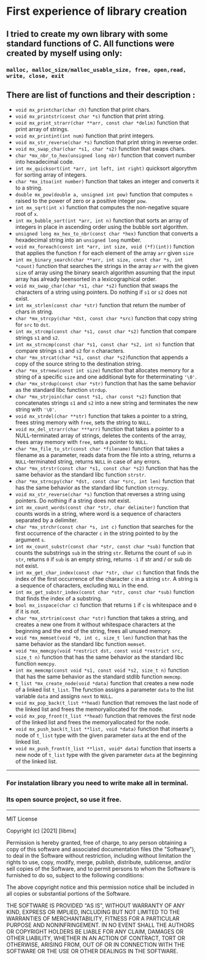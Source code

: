 # First experience of library creation

## I tried to create my own library with some standard functions of C. All functions were created by myself using only:
### ```malloc, malloc_size/malloc_usable_size, free, open,read, write, close, exit```
## There are list of functions and their description :
* `void mx_printchar(char ch)` function that print chars.
* `void mx_printstr(const char *s)` function that print string.
* `void mx_print_strarr(char **arr, const char *delim)` function that print array of strings.
* `void mx_printint(int num)` function that print integers.
* `void mx_str_reverse(char *s)` function that print string in reverse order.
* `void mx_swap_char(char *s1, char *s2)` function that swaps chars.
* `char *mx_nbr_to_hex(unsigned long nbr)` function that convert number into hexadecimal code.
* `int mx_quicksort(int *arr, int left, int right)` quicksort algorythm for sorting array of integers.
* `char *mx_itoa(int number)` function that takes an integer and converts it to a string.
* `double mx_pow(double a, unsigned int pow)` function that computes `n` raised to the power of zero or a positive integer `pow`.
* `int mx_sqrt(int x)` function that computes the non-negative square root of `x`.
* `int mx_bubble_sort(int *arr, int n)` function that sorts an array of integers in place in ascending order using the bubble sort algorithm.
* `unsigned long mx_hex_to_nbr(const char *hex)` function that converts a hexadecimal string into an `unsigned long` number.
* `void mx_foreach(const int *arr, int size, void (*f)(int))` function that applies the function `f` for each element of the array `arr` given `size`
* `int mx_binary_search(char **arr, int size, const char *s, int *count)` function that searches the strings in the array `arr` with the given `size` of array using the binary search algorithm assuming that the input array has already beensorted in a lexicographical order.
* `void mx_swap_char(char *s1, char *s2)` function that swaps the characters of a string using pointers. Do nothing if `s1` or `s2` does not exist.
* `int mx_strlen(const char *str)` function that return the number of chars in string.
* `char *mx_strcpy(char *dst, const char *src)` function that copy string for `src` to `dst`.
* `int mx_strcmp(const char *s1, const char *s2)` function that compare strings `s1` and `s2`.
* `int mx_strncmp(const char *s1, const char *s2, int n)` function that compare strings `s1` and `s2` for `n` characters.
* `char *mx_strcat(char *s1, const char *s2)`function that appends a copy of the source string to the destination string.
* `char *mx_strnew(const int size)` function that allocates memory for a string of a specific `size` and one additional byte for theterminating `'\0'`.
* `char *mx_strdup(const char *str)` function that has the same behavior as the standard libc function `strdup`.
* `char *mx_strjoin(char const *s1, char const *s2)` function that concatenates strings `s1` and `s2`  into a new string and terminates the new string with `'\0'`.
* `void mx_strdel(char **str)` function that takes a pointer to a string, frees string memory with `free`, sets the string to `NULL`.
* `void mx_del_strarr(char ***arr)` function that takes a pointer to a NULL-terminated array of strings, deletes the contents of the array, frees array memory with `free`, sets a pointer to `NULL`.
* `char *mx_file_to_str(const char *filename)` function that takes a filename as a parameter, reads data from the file into a string, returns a `NULL`-terminated string, returns `NULL` in case of any errors.
* `char *mx_strstr(const char *s1, const char *s2)` function that has the same behavior as the standard libc function `strstr`.
* `char *mx_strncpy(char *dst, const char *src, int len)` function that has the same behavior as the standard libc function `strncpy`.
* `void mx_str_reverse(char *s)` function that reverses a string using pointers. Do nothing if a string does not exist.
* `int mx_count_words(const char *str, char delimiter)` function that counts words in a string, where word is a sequence of characters separated by a delimiter.
* `char *mx_strchr(const char *s, int c)` function that searches for the first occurrence of the character `c` in the string pointed to by the argument `s`.
* `int mx_count_substr(const char *str, const char *sub)` function that counts the substrings `sub` in the string `str`. Returns the count of `sub` in `str`, returns `0`  if `sub` is an empty string, returns `-1` if str and / or sub do not exist.
* `int mx_get_char_index(const char *str, char c)` function that finds the index of the first occurrence of the character `c` in a string `str`. A string is a sequence of characters, excluding `NULL` in the end.
* `int mx_get_substr_index(const char *str, const char *sub)` function that finds the index of a substring.
* `bool mx_isspace(char c)` function that returns `1` if `c` is whitespace and `0` if it is not.
* `char *mx_strtrim(const char *str)` function that takes a string, and creates a new one from it without whitespace characters at the beginning and the end of the string, frees all unused memory.
* `void *mx_memset(void *b, int c, size_t len)` function that has the same behavior as the standard libc function `memset`.
* `void *mx_memcpy(void *restrict dst, const void *restrict src, size_t n)` function that has the same behavior as the standard libc function `memcpy`.
* `int mx_memcmp(const void *s1, const void *s2, size_t n)` function that has the same behavior as the standard stdlib function `memcmp`.
* `t_list *mx_create_node(void *data)` function that creates a new node of a linked list `t_list`. The function assigns a parameter `data` to the list variable `data` and assigns `next` to `NULL`.
* `void mx_pop_back(t_list **head)` function that removes the last node of the linked list and frees the memoryallocated for the node.
* `void mx_pop_front(t_list **head)` function that removes the first node of the linked list and frees the memoryallocated for the node.
* `void mx_push_back(t_list **list, void *data)` function that inserts a node of `t_list` type with the given parameter `data` at the end of the linked list.
* `void mx_push_front(t_list **list, void* data)` function that inserts a new node of `t_list` type with the given parameter `data` at the beginning of the linked list.
-------------------------------------------------------------------
### For instalation library you need to write make all in terminal.
### Its open source project, so use it free.
-------------------------------------------------------------------
MIT License

Copyright (c) [2021] [libmx]

Permission is hereby granted, free of charge, to any person obtaining a copy
of this software and associated documentation files (the "Software"), to deal
in the Software without restriction, including without limitation the rights
to use, copy, modify, merge, publish, distribute, sublicense, and/or sell
copies of the Software, and to permit persons to whom the Software is
furnished to do so, subject to the following conditions:

The above copyright notice and this permission notice shall be included in all
copies or substantial portions of the Software.

THE SOFTWARE IS PROVIDED "AS IS", WITHOUT WARRANTY OF ANY KIND, EXPRESS OR
IMPLIED, INCLUDING BUT NOT LIMITED TO THE WARRANTIES OF MERCHANTABILITY,
FITNESS FOR A PARTICULAR PURPOSE AND NONINFRINGEMENT. IN NO EVENT SHALL THE
AUTHORS OR COPYRIGHT HOLDERS BE LIABLE FOR ANY CLAIM, DAMAGES OR OTHER
LIABILITY, WHETHER IN AN ACTION OF CONTRACT, TORT OR OTHERWISE, ARISING FROM,
OUT OF OR IN CONNECTION WITH THE SOFTWARE OR THE USE OR OTHER DEALINGS IN THE
SOFTWARE.
